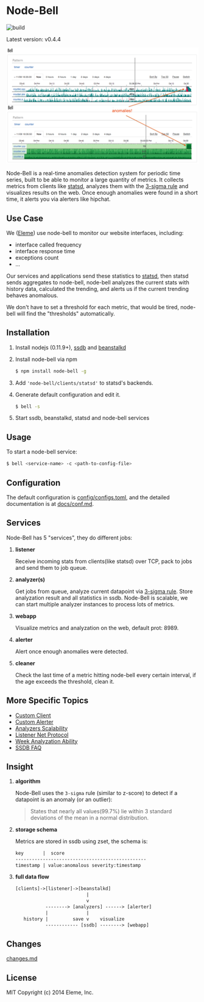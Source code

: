Node-Bell
=========

![build](https://travis-ci.org/eleme/node-bell.svg)

Latest version: v0.4.4

![snap](snap.png)

Node-Bell is a real-time anomalies detection system for periodic time series, built to be
able to monitor a large quantity of metrics. It collects metrics from clients like [statsd](https://github.com/etsy/statsd),
analyzes them with the [3-sigma rule](http://en.wikipedia.org/wiki/68%E2%80%9395%E2%80%9399.7_rule)
and visualizes results on the web. Once enough anomalies were found in a short time, it alerts
you via alerters like hipchat.

Use Case
--------

We ([Eleme](http://ele.me)) use node-bell to monitor our website interfaces, including:

   - interface called frequency
   - interface response time
   - exceptions count
   - ...

Our services and applications send these statistics to [statsd](https://github.com/etsy/statsd),
then statsd sends aggregates to node-bell, node-bell analyzes the current stats
with history data, calculated the trending, and alerts us if the current trending behaves 
anomalous.

We don't have to set a threshold for each metric, that would be tired, node-bell will find the "thresholds" automatically.

Installation
------------

1. Install nodejs (0.11.9+), [ssdb](https://github.com/ideawu/ssdb) and [beanstalkd](https://github.com/kr/beanstalkd)
2. Install node-bell via npm

   ```bash
   $ npm install node-bell -g
   ```
3. Add `'node-bell/clients/statsd'` to statsd's backends.
4. Generate default configuration and edit it.

   ```bash
   $ bell -s
   ```
5. Start ssdb, beanstalkd, statsd and node-bell services

Usage
-----

To start a node-bell service:

```bash
$ bell <service-name> -c <path-to-config-file>
```

Configuration
-------------

The default configuration is [config/configs.toml](config/configs.toml),
and the detailed documentation is at [docs/conf.md](docs/conf.md).

Services
---------

Node-Bell has 5 "services", they do different jobs:

1. **listener**

   Receive incoming stats from clients(like statsd) over TCP, pack to jobs and send them to job queue.

2. **analyzer(s)**

   Get jobs from queue, analyze current datapoint via [3-sigma rule](http://en.wikipedia.org/wiki/68%E2%80%9395%E2%80%9399.7_rule).
   Store analyzation result and all statistics in ssdb. Node-Bell is scalable, we can start multiple analyzer instances to process
   lots of metrics.

3. **webapp**

   Visualize metrics and analyzation on the web, default prot: 8989.

4. **alerter**

   Alert once enough anomalies were detected.

5. **cleaner**

   Check the last time of a metric hitting node-bell every certain interval, if the age exceeds the threshold, clean it.

More Specific Topics
--------------------

- [Custom Client](docs/topics.md#write-a-client)
- [Custom Alerter](docs/topics.md#custom-alerter)
- [Analyzers Scalability](docs/topics.md#analyzers-scalability)
- [Listener Net Protocol](docs/topics.md#listener-net-protocol)
- [Week Analyzation Ability](docs/topics.md#week-analyzation-ability)
- [SSDB FAQ](docs/topics.md#ssdb-faq)

Insight
-------

1. **algorithm**

   Node-Bell uses the `3-sigma` rule (similar to z-score) to detect if a datapoint is an anomaly (or an outlier):
   
   > States that nearly all values(99.7%) lie within 3 standard deviations of the mean in a normal distribution.

2. **storage schema**
   
   Metrics are stored in ssdb using zset, the schema is:

   ```
   key       |  score
   ------------------------------------------------
   timestamp | value:anomalous severity:timestamp
   ```

3. **full data flow**

   ```
   [clients]->[listener]->[beanstalkd]
                             |
                             v
              --------> [analyzers] ------> [alerter]
              |              |
      history |         save v    visualize
              ------------ [ssdb] --------> [webapp]
   ```

Changes
-------

[changes.md](changes.md)

License
-------

MIT Copyright (c) 2014 Eleme, Inc.
